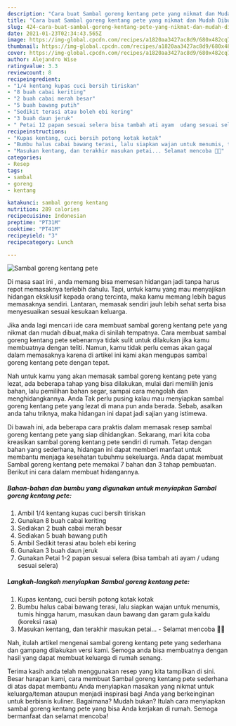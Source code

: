 ```yaml
---
description: "Cara buat Sambal goreng kentang pete yang nikmat dan Mudah Dibuat"
title: "Cara buat Sambal goreng kentang pete yang nikmat dan Mudah Dibuat"
slug: 424-cara-buat-sambal-goreng-kentang-pete-yang-nikmat-dan-mudah-dibuat
date: 2021-01-23T02:34:43.565Z
image: https://img-global.cpcdn.com/recipes/a1820aa3427ac8d9/680x482cq70/sambal-goreng-kentang-pete-foto-resep-utama.jpg
thumbnail: https://img-global.cpcdn.com/recipes/a1820aa3427ac8d9/680x482cq70/sambal-goreng-kentang-pete-foto-resep-utama.jpg
cover: https://img-global.cpcdn.com/recipes/a1820aa3427ac8d9/680x482cq70/sambal-goreng-kentang-pete-foto-resep-utama.jpg
author: Alejandro Wise
ratingvalue: 3.3
reviewcount: 8
recipeingredient:
- "1/4 kentang kupas cuci bersih tiriskan"
- "8 buah cabai keriting"
- "2 buah cabai merah besar"
- "5 buah bawang putih"
- "Sedikit terasi atau boleh ebi kering"
- "3 buah daun jeruk"
- " Petai 12 papan sesuai selera bisa tambah ati ayam  udang sesuai selera"
recipeinstructions:
- "Kupas kentang, cuci bersih potong kotak kotak"
- "Bumbu halus cabai bawang terasi, lalu siapkan wajan untuk menumis, tumis hingga harum, masukan daun bawang dan garam gula kaldu (koreksi rasa)"
- "Masukan kentang, dan terakhir masukan petai... Selamat mencoba 👌🏼"
categories:
- Resep
tags:
- sambal
- goreng
- kentang

katakunci: sambal goreng kentang 
nutrition: 289 calories
recipecuisine: Indonesian
preptime: "PT31M"
cooktime: "PT41M"
recipeyield: "3"
recipecategory: Lunch

---
```



![Sambal goreng kentang pete](https://img-global.cpcdn.com/recipes/a1820aa3427ac8d9/680x482cq70/sambal-goreng-kentang-pete-foto-resep-utama.jpg)

Di masa  saat ini , anda memang bisa memesan hidangan jadi tanpa harus repot memasaknya terlebih dahulu. Tapi, untuk kamu yang mau menyajikan hidangan eksklusif kepada orang tercinta, maka kamu memang lebih bagus memasaknya sendiri. Lantaran, memasak sendiri jauh lebih sehat serta bisa menyesuaikan sesuai kesukaan keluarga.

Jika anda lagi mencari ide cara membuat sambal goreng kentang pete yang nikmat dan mudah dibuat,maka di sinilah tempatnya. Cara membuat sambal goreng kentang pete  sebenarnya tidak sulit untuk dilakukan jika kamu membuatnya dengan teliti. Namun, kamu tidak perlu cemas akan gagal dalam memasaknya 
karena di artikel ini kami akan mengupas sambal goreng kentang pete dengan tepat.  



Nah untuk kamu yang akan memasak sambal goreng kentang pete yang lezat, ada beberapa tahap yang bisa dilakukan, mulai dari memilih jenis bahan, lalu pemilihan bahan segar, sampai cara mengolah dan menghidangkannya. Anda Tak perlu pusing kalau mau menyiapkan sambal goreng kentang pete yang lezat di mana pun anda berada. Sebab, asalkan anda  tahu triknya, maka hidangan ini dapat jadi sajian yang istimewa.

Di bawah ini, ada beberapa cara praktis  dalam memasak resep sambal goreng kentang pete yang siap dihidangkan. Sekarang, mari kita coba kreasikan sambal goreng kentang pete sendiri di rumah. Tetap dengan bahan yang sederhana, hidangan ini dapat memberi manfaat untuk membantu menjaga kesehatan tubuhmu sekeluarga. Anda dapat membuat Sambal goreng kentang pete memakai 7 bahan dan 3 tahap pembuatan. Berikut ini cara dalam membuat hidangannya.

<!--inarticleads1-->

##### Bahan-bahan dan bumbu yang digunakan untuk menyiapkan Sambal goreng kentang pete:

1. Ambil 1/4 kentang kupas cuci bersih tiriskan
1. Gunakan 8 buah cabai keriting
1. Sediakan 2 buah cabai merah besar
1. Sediakan 5 buah bawang putih
1. Ambil Sedikit terasi atau boleh ebi kering
1. Gunakan 3 buah daun jeruk
1. Gunakan  Petai 1-2 papan sesuai selera (bisa tambah ati ayam / udang sesuai selera)




<!--inarticleads2-->

##### Langkah-langkah menyiapkan Sambal goreng kentang pete:

1. Kupas kentang, cuci bersih potong kotak kotak
1. Bumbu halus cabai bawang terasi, lalu siapkan wajan untuk menumis, tumis hingga harum, masukan daun bawang dan garam gula kaldu (koreksi rasa)
1. Masukan kentang, dan terakhir masukan petai... - Selamat mencoba 👌🏼




Nah, itulah artikel mengenai  sambal goreng kentang pete  yang sederhana dan gampang dilakukan versi kami. Semoga anda bisa membuatnya dengan hasil yang dapat membuat keluarga di rumah senang. 

Terima kasih anda telah menggunakan resep yang kita tampilkan di sini. Besar harapan kami, cara membuat  Sambal goreng kentang pete sederhana di atas dapat membantu Anda menyiapkan masakan yang nikmat untuk keluarga/teman ataupun menjadi inspirasi bagi Anda yang berkeinginan untuk berbisnis kuliner. Bagaimana? Mudah bukan? Itulah cara menyiapkan sambal goreng kentang pete yang bisa Anda kerjakan di rumah. Semoga bermanfaat dan selamat mencoba!

